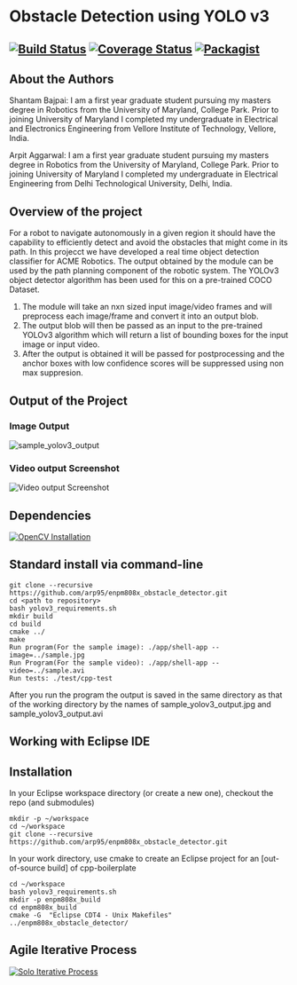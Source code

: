 # Obstacle Detection using YOLO v3

[![Build Status](https://travis-ci.org/arp95/enpm808x_obstacle_detector.svg?branch=master)](https://travis-ci.org/arp95/enpm808x_obstacle_detector)
[![Coverage Status](https://coveralls.io/repos/github/arp95/enpm808x_obstacle_detector/badge.svg?branch=master)](https://coveralls.io/github/arp95/enpm808x_obstacle_detector?branch=master)
[![Packagist](https://img.shields.io/packagist/l/doctrine/orm.svg)](LICENSE.md)
---

## About the Authors

Shantam Bajpai: I am a first year graduate student pursuing my masters degree in Robotics from the University of Maryland, College Park. Prior to joining University of Maryland I completed my undergraduate in Electrical and Electronics Engineering from Vellore Institute of Technology, Vellore, India.

Arpit Aggarwal: I am a first year graduate student pursuing my masters degree in Robotics from the University of Maryland, College Park. Prior to joining University of Maryland I completed my undergraduate in Electrical Engineering from Delhi Technological University, Delhi, India.

## Overview of the project

For a robot to navigate autonomously in a given region it should have the capability to efficiently detect and avoid the obstacles that might come in its path. In this projecct we have developed a real time object detection classifier for ACME Robotics. The output obtained by the module can be used by the path planning component of the robotic system. 
The YOLOv3 object detector algorithm has been used for this on a pre-trained COCO Dataset.

1. The module will take an nxn sized input image/video frames and will preprocess each image/frame and convert it into an output blob.
2. The output blob will then be passed as an input to the pre-trained YOLOv3 algorithm which will return a list of bounding boxes for the input image or input video.
3. After the output is obtained it will be passed for postprocessing and the anchor boxes with low confidence scores will be suppressed using non max suppresion.

## Output of the Project 
### Image Output 
![sample_yolov3_output](https://user-images.githubusercontent.com/51986101/67234084-715cb300-f412-11e9-924f-c180de45c640.jpg)

### Video output Screenshot
![Video output Screenshot](https://user-images.githubusercontent.com/51986101/67233060-8a646480-f410-11e9-9037-d19de4808f3a.png) 

## Dependencies
[![OpenCV Installation](https://img.shields.io/badge/OpenCV4.0.0-Clickhere-brightgreen.svg?style=flat)](https://docs.opencv.org/master/d7/d9f/tutorial_linux_install.html)

## Standard install via command-line
```
git clone --recursive https://github.com/arp95/enpm808x_obstacle_detector.git
cd <path to repository>
bash yolov3_requirements.sh
mkdir build
cd build
cmake ../
make
Run program(For the sample image): ./app/shell-app --image=../sample.jpg
Run Program(For the sample video): ./app/shell-app --video=../sample.avi
Run tests: ./test/cpp-test
```
After you run the program the output is saved in the same directory as that of the working directory by the names of sample_yolov3_output.jpg and sample_yolov3_output.avi

## Working with Eclipse IDE ##

## Installation

In your Eclipse workspace directory (or create a new one), checkout the repo (and submodules)
```
mkdir -p ~/workspace
cd ~/workspace
git clone --recursive https://github.com/arp95/enpm808x_obstacle_detector.git

```

In your work directory, use cmake to create an Eclipse project for an [out-of-source build] of cpp-boilerplate

```
cd ~/workspace
bash yolov3_requirements.sh
mkdir -p enpm808x_build
cd enpm808x_build
cmake -G  "Eclipse CDT4 - Unix Makefiles" ../enpm808x_obstacle_detector/

```
## Agile Iterative Process
[![Solo Iterative Process](https://img.shields.io/badge/AIP-ClickHere-brightgreen.svg?style=flat)](https://docs.google.com/spreadsheets/d/1u8QQ8bs4w7-aTD3opihKKRTvK2XOl-JbmZHEvHiuM_Q/edit?ts=5da0a966#gid=0)
